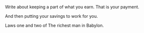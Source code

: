 Write about keeping a part of what you earn. That is your payment.

And then putting your savings to work for you.

Laws one and two of The richest man in Babylon.
